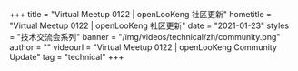 +++
title = "Virtual Meetup 0122 | openLooKeng 社区更新"
hometitle = "Virtual Meetup 0122 | openLooKeng 社区更新"
date = "2021-01-23"
styles = "技术交流会系列"
banner = "/img/videos/technical/zh/community.png"
author = ""
videourl = "Virtual Meetup 0122 | openLooKeng Community Update"
tag = "technical"
+++